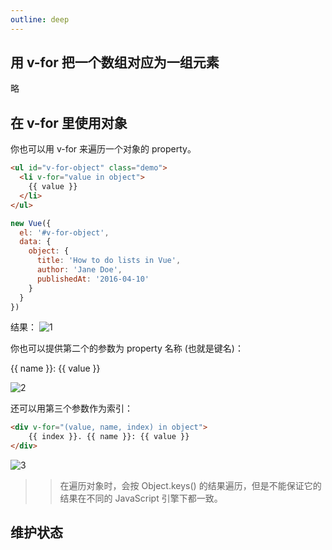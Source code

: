 ```yaml
---
outline: deep
---
```


## 用 v-for 把一个数组对应为一组元素
略
## 在 v-for 里使用对象
你也可以用 v-for 来遍历一个对象的 property。
```html
<ul id="v-for-object" class="demo">
  <li v-for="value in object">
    {{ value }}
  </li>
</ul>
```
```js
new Vue({
  el: '#v-for-object',
  data: {
    object: {
      title: 'How to do lists in Vue',
      author: 'Jane Doe',
      publishedAt: '2016-04-10'
    }
  }
})
```
结果：
![1](/1.png)

你也可以提供第二个的参数为 property 名称 (也就是键名)：

<div v-for="(value, name) in object">
  {{ name }}: {{ value }}
</div>

![2](/2.png)

还可以用第三个参数作为索引：
```html
<div v-for="(value, name, index) in object">
    {{ index }}. {{ name }}: {{ value }}
</div>
```

![3](/3.png)

>>在遍历对象时，会按 Object.keys() 的结果遍历，但是不能保证它的结果在不同的 JavaScript 引擎下都一致。

## 维护状态
